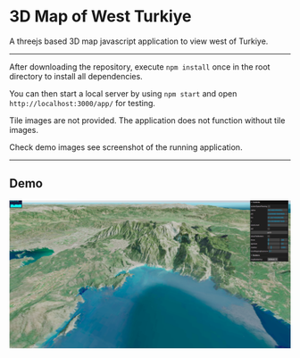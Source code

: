 # 3D Map of West Turkiye

A threejs based 3D map javascript application to view west of Turkiye.

---

After downloading the repository, execute `npm install` once in the root directory to install all dependencies.

You can then start a local server by using `npm start` and open `http://localhost:3000/app/` for testing.

Tile images are not provided. The application does not function without tile images. 

Check demo images see screenshot of the running application.

---

## Demo

![Demo Fethiye](/demo/3d_mesh_fethiye.png "Fethiye")
